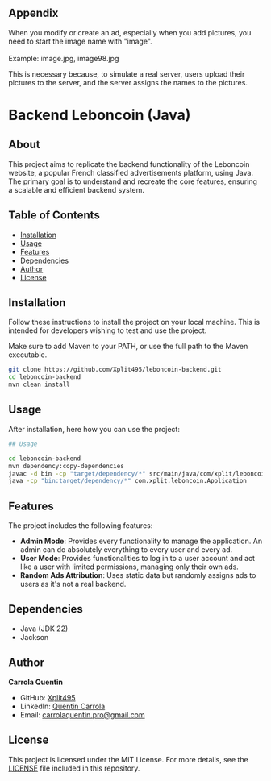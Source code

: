 ## Appendix

When you modify or create an ad, especially when you add pictures, you need to start the image name with "image".
<br><br>
Example: image.jpg, image98.jpg

This is necessary because, to simulate a real server, users upload their pictures to the server, and the server assigns the names to the pictures.

# Backend Leboncoin (Java)

## About

This project aims to replicate the backend functionality of the Leboncoin website, a popular French classified advertisements platform, using Java. The primary goal is to understand and recreate the core features, ensuring a scalable and efficient backend system.

## Table of Contents

- [Installation](#installation)
- [Usage](#usage)
- [Features](#features)
- [Dependencies](#dependencies)
- [Author](#author)
- [License](#license)

## Installation

Follow these instructions to install the project on your local machine. This is intended for developers wishing to test and use the project.

Make sure to add Maven to your PATH, or use the full path to the Maven executable.

```bash
git clone https://github.com/Xplit495/leboncoin-backend.git
cd leboncoin-backend
mvn clean install
```

## Usage
After installation, here how you can use the project:

```bash
## Usage

cd leboncoin-backend
mvn dependency:copy-dependencies
javac -d bin -cp "target/dependency/*" src/main/java/com/xplit/leboncoin/*.java
java -cp "bin:target/dependency/*" com.xplit.leboncoin.Application
```

## Features

The project includes the following features:

- **Admin Mode**: Provides every functionality to manage the application. An admin can do absolutely everything to every user and every ad.
- **User Mode**: Provides functionalities to log in to a user account and act like a user with limited permissions, managing only their own ads.
- **Random Ads Attribution**: Uses static data but randomly assigns ads to users as it's not a real backend.

## Dependencies

- Java (JDK 22)
- Jackson

## Author

**Carrola Quentin**

- GitHub: [Xplit495](https://github.com/Xplit495)
- LinkedIn: [Quentin Carrola](https://www.linkedin.com/in/quentin-carrola-24306b304/)
- Email: carrolaquentin.pro@gmail.com

## License

This project is licensed under the MIT License. For more details, 
see the [LICENSE](LICENSE) file included in this repository.